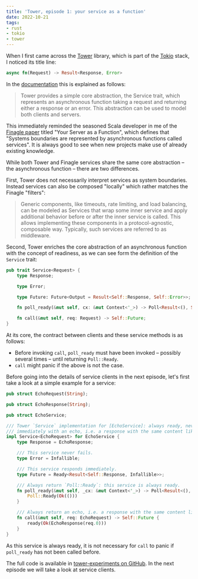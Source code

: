 ```yaml
---
title: 'Tower, episode 1: your service as a function'
date: 2022-10-21
tags:
- rust
- tokio
- tower
---
```


When I first came across the [Tower](https://docs.rs/tower/latest/tower/index.html) library, which is part of the [Tokio](https://tokio.rs/) stack, I noticed its title line:

```rust
async fn(Request) -> Result<Response, Error>
```

In the [documentation](https://docs.rs/tower/latest/tower/index.html) this is explained as follows:

> Tower provides a simple core abstraction, the Service trait, which represents an asynchronous function taking a request and returning either a response or an error. This abstraction can be used to model both clients and servers.

This immediately reminded the seasoned Scala developer in me of the [Finagle paper](https://monkey.org/~marius/funsrv.pdf) titled "Your Server as a Function", which defines that "Systems boundaries are represented by asynchronous functions called services". It is always good to see when new projects make use of already existing knowledge.

While both Tower and Finagle services share the same core abstraction – the asynchronous function – there are two differences.

First, Tower does not necessarily interpret services as system boundaries. Instead services can also be composed "locally" which rather matches the Finagle "filters":

> Generic components, like timeouts, rate limiting, and load balancing, can be modeled as Services that wrap some inner service and apply additional behavior before or after the inner service is called. This allows implementing these components in a protocol-agnostic, composable way. Typically, such services are referred to as middleware.

Second, Tower enriches the core abstraction of an asynchronous function with the concept of readiness, as we can see form the definition of the `Service` trait:

```rust
pub trait Service<Request> {
    type Response;

    type Error;

    type Future: Future<Output = Result<Self::Response, Self::Error>>;

    fn poll_ready(&mut self, cx: &mut Context<'_>) -> Poll<Result<(), Self::Error>>;

    fn call(&mut self, req: Request) -> Self::Future;
}
```

At its core, the contract between clients and these service methods is as follows:
- Before invoking `call`, `poll_ready` must have been invoked – possibly several times – until returning `Poll::Ready`.
- `call` might panic if the above is not the case.

Before going into the details of service clients in the next episode, let's first take a look at a simple example for a service:

```rust
pub struct EchoRequest(String);

pub struct EchoResponse(String);

pub struct EchoService;

/// Tower `Service` implementation for [EchoService]: always ready, never fails and responds
/// immediately with an echo, i.e. a response with the same content like the request.
impl Service<EchoRequest> for EchoService {
    type Response = EchoResponse;

    /// This service never fails.
    type Error = Infallible;

    /// This service responds immediately.
    type Future = Ready<Result<Self::Response, Infallible>>;

    /// Always return `Poll::Ready`: this service is always ready.
    fn poll_ready(&mut self, _cx: &mut Context<'_>) -> Poll<Result<(), Self::Error>> {
        Poll::Ready(Ok(()))
    }

    /// Always return an echo, i.e. a response with the same content like the request.
    fn call(&mut self, req: EchoRequest) -> Self::Future {
        ready(Ok(EchoResponse(req.0)))
    }
}
```

As this service is always ready, it is not necessary for `call` to panic if `poll_ready` has not been called before.

The full code is available in [tower-experiments on GitHub](https://github.com/hseeberger/tower-experiments). In the next episode we will take a look at service clients.
